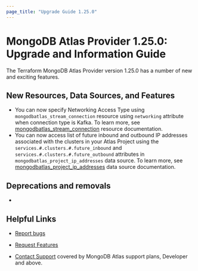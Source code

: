 ```yaml
---
page_title: "Upgrade Guide 1.25.0"
---
```


# MongoDB Atlas Provider 1.25.0: Upgrade and Information Guide

The Terraform MongoDB Atlas Provider version 1.25.0 has a number of new and exciting features.

## New Resources, Data Sources, and Features

- You can now specify Networking Access Type using `mongodbatlas_stream_connection` resource using `networking` attribute when connection type is Kafka. To learn more, see [mongodbatlas_stream_connection](https://registry.terraform.io/providers/mongodb/mongodbatlas/latest/docs/resources/stream_connection) resource documentation.
- You can now access list of future inbound and outbound IP addresses associated with the clusters in your Atlas Project using the `services.#.clusters.#.future_inbound` and `services.#.clusters.#.future_outbound` attributes in `mongodbatlas_project_ip_addresses` data source. To learn more, see [mongodbatlas_project_ip_addresses](https://registry.terraform.io/providers/mongodb/mongodbatlas/latest/docs/data-sources/project_ip_addresses) data source documentation.

## Deprecations and removals

- 


## Helpful Links

* [Report bugs](https://github.com/mongodb/terraform-provider-mongodbatlas/issues)

* [Request Features](https://feedback.mongodb.com/forums/924145-atlas?category_id=370723)

* [Contact Support](https://docs.atlas.mongodb.com/support/) covered by MongoDB Atlas support plans, Developer and above.
